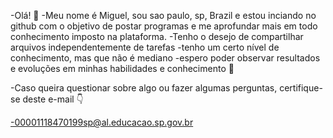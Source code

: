 -Olá! 👋
-Meu nome é Miguel, sou sao paulo, sp, Brazil e estou inciando no github com o objetivo de postar programas e me aprofundar mais em todo conhecimento imposto na plataforma.
-Tenho o desejo de compartilhar arquivos independentemente de tarefas
-tenho um certo nível de conhecimento, mas que não é mediano
-espero poder observar resultados e evoluções em minhas habilidades e conhecimento 👐

-Caso queira questionar sobre algo ou fazer algumas perguntas, certifique-se deste e-mail 👇

-00001118470199sp@al.educacao.sp.gov.br
